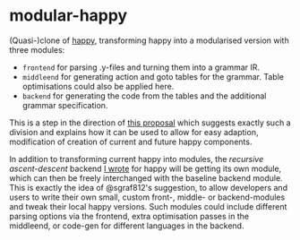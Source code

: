 # modular-happy

(Quasi-)clone of [happy](https://github.com/simonmar/happy), transforming happy into a modularised version with three modules:
- `frontend` for parsing .y-files and turning them into a grammar IR.
- `middleend` for generating action and goto tables for the grammar. Table optimisations could also be applied here.
- `backend` for generating the code from the tables and the additional grammar specification.

This is a step in the direction of [this proposal](https://github.com/simonmar/happy/issues/167#issuecomment-780591344) which suggests exactly such a division and explains how it can be used to allow for easy adaption, modification of creation of current and future happy components.

In addition to transforming current happy into modules, the _recursive ascent-descent_ backend [I wrote](https://github.com/knothed/happy) for happy will be getting its own module, which can then be freely interchanged with the baseline backend module.
This is exactly the idea of @sgraf812's suggestion, to allow developers and users to write their own small, custom front-, middle- or backend-modules and tweak their local happy versions.
Such modules could include different parsing options via the frontend, extra optimisation passes in the middleend, or code-gen for different languages in the backend.
